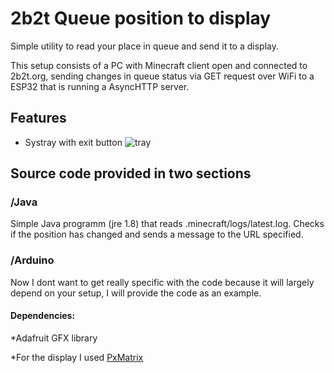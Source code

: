 # 2b2t Queue position to display
Simple utility to read your place in queue and send it to a display.

This setup consists of a PC with Minecraft client open and connected to 2b2t.org, sending changes in queue status via GET request over WiFi to a ESP32 that is running a AsyncHTTP server.


## Features
* Systray with exit button
![tray](https://raw.githubusercontent.com/UltraNyan/2b2t-que-display/master/img/systray.png)

## Source code provided in two sections

### /Java
Simple Java programm (jre 1.8) that reads .minecraft/logs/latest.log. Checks if the position has changed and sends a message to the URL specified.

### /Arduino

Now I dont want to get really specific with the code because it will largely depend on your setup, I will provide the code as an example.

#### Dependencies:
*Adafruit GFX library

*For the display I used [PxMatrix](https://github.com/2dom/PxMatrix)
